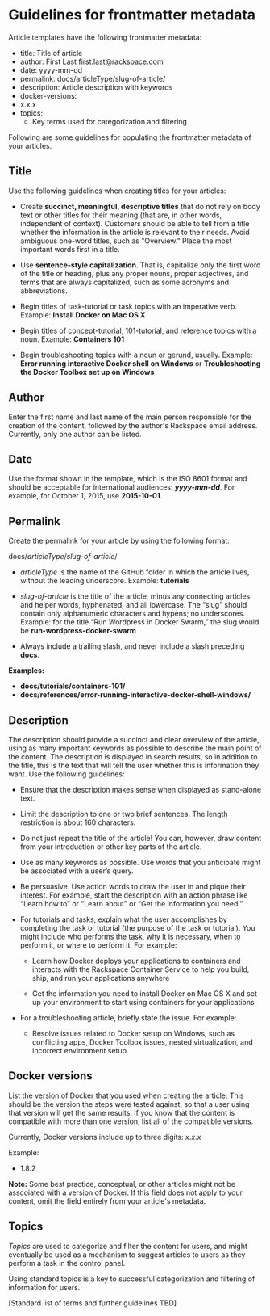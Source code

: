 # Guidelines for frontmatter metadata

Article templates have the following frontmatter metadata:

- title: Title of article
- author: First Last <first.last@rackspace.com> 
- date: yyyy-mm-dd
- permalink: docs/articleType/slug-of-article/
- description: Article description with keywords
- docker-versions:
 - x.x.x
- topics:
  - Key terms used for categorization and filtering  

Following are some guidelines for populating the frontmatter metadata of your articles.

## Title
Use the following guidelines when creating titles for your articles:

- Create **succinct, meaningful, descriptive titles** that do not rely on body text or other titles for their meaning (that are, in other words, independent of context). Customers should be able to tell from a title whether the information in the article is relevant to their needs. Avoid ambiguous one-word titles, such as "Overview." Place the most important words first in a title.

- Use **sentence-style capitalization**. That is, capitalize only the first word of the title or heading, plus any proper nouns, proper adjectives, and terms that are always capitalized, such as some acronyms and abbreviations.

- Begin titles of task-tutorial or task topics with an imperative verb. Example: **Install Docker on Mac OS X**

- Begin titles of concept-tutorial, 101-tutorial, and reference topics with a noun. Example: **Containers 101**

- Begin troubleshooting topics with a noun or gerund, usually. Example: **Error running interactive Docker shell on Windows** or **Troubleshooting the Docker Toolbox set up on Windows**

## Author
Enter the first name and last name of the main person responsible for the creation of the content, followed by the author's Rackspace email address. Currently, only one author can be listed.

## Date
Use the format shown in the template, which is the ISO 8601 format and should be acceptable for international audiences: ***yyyy-mm-dd***. For example, for October 1, 2015, use **2015-10-01**.

## Permalink
Create the permalink for your article by using the following format:

docs/*articleType*/*slug-of-article*/

- *articleType* is the name of the GitHub folder in which the article lives, without the leading underscore. Example: **tutorials**

- *slug-of-article* is the title of the article, minus any connecting articles and helper words, hyphenated, and all lowercase. The “slug” should  contain only alphanumeric characters and hypens; no underscores. Example: for the title “Run Wordpress in Docker Swarm,” the slug would be **run-wordpress-docker-swarm**

- Always include a trailing slash, and never include a slash preceding **docs**.

**Examples:** 

- **docs/tutorials/containers-101/**
- **docs/references/error-running-interactive-docker-shell-windows/**

## Description

The description should provide a succinct and clear overview of the article, using as many important keywords as possible to describe the main point of the content. The description is displayed in search results, so in addition to the title, this is the text that will tell the user whether this is information they want. Use the following guidelines:

- Ensure that the description makes sense when displayed as stand-alone text.

- Limit the description to one or two brief sentences. The length restriction is about 160 characters. 

- Do not just repeat the title of the article! You can, however, draw content from your introduction or other key parts of the article. 

- Use as many keywords as possible. Use words that you anticipate might be associated with a user’s query.
 
- Be persuasive. Use action words to draw the user in and pique their interest. For example, start the description with an action phrase like “Learn how to” or “Learn about” or “Get the information you need.”

- For tutorials and tasks, explain what the user accomplishes by completing the task or tutorial (the purpose of the task or tutorial). You might include who performs the task, why it is necessary, when to perform it, or where to perform it. For example: 

  - Learn how Docker deploys your applications to containers and interacts with the Rackspace Container Service to help you build, ship, and run your applications anywhere

  - Get the information you need to install Docker on Mac OS X and set up your environment to start using containers for your applications

- For a troubleshooting article, briefly state the issue. For example:

  - Resolve issues related to Docker setup on Windows, such as conflicting apps, Docker Toolbox issues, nested virtualization, and incorrect environment setup

## Docker versions

List the version of Docker that you used when creating the article. This should be the version the steps were tested against, so that a user using that version will get the same results. If you know that the content is compatible with more than one version, list all of the compatible versions.  

Currently, Docker versions include up to three digits: *x*.*x*.*x*

Example: 

- 1.8.2

**Note:** Some best practice, conceptual, or other articles might not be asscoiated with a version of Docker. If this field does not apply to your content, omit the field entirely from your article's metadata. 

## Topics

*Topics* are used to categorize and filter the content for users, and might eventually be used as a mechanism to suggest articles to users as they perform a task in the control panel.  

Using standard topics is a key to successful categorization and filtering of information for users. 

[Standard list of terms and further guidelines TBD]



